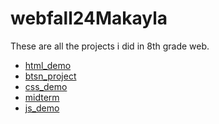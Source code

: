 # webfall24Makayla
These are all the projects i did in 8th grade web.

<ul>
  <li><a href="html_demo" target="_blank">html_demo</a></li>
  <li><a href="btsn_project" target="_blank">btsn_project</a></li>
  <li><a href="css_demo" target="_blank">css_demo</a></li>    
  <li><a href="midterm" target="_blank">midterm</a></li>
  <li><a href="js_demo" target="_blank">js_demo</a></li>
</ul>
